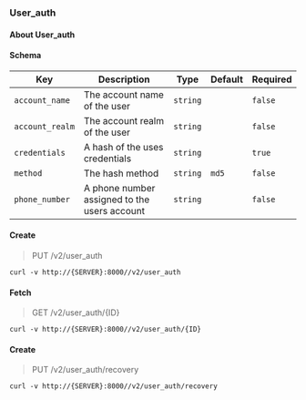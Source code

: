 ### User_auth

#### About User_auth

#### Schema

Key | Description | Type | Default | Required
--- | ----------- | ---- | ------- | --------
`account_name` | The account name of the user | `string` |   | `false`
`account_realm` | The account realm of the user | `string` |   | `false`
`credentials` | A hash of the uses credentials | `string` |   | `true`
`method` | The hash method | `string` | `md5` | `false`
`phone_number` | A phone number assigned to the users account | `string` |   | `false`


#### Create

> PUT /v2/user_auth

```curl
curl -v http://{SERVER}:8000//v2/user_auth
```

#### Fetch

> GET /v2/user_auth/{ID}

```curl
curl -v http://{SERVER}:8000//v2/user_auth/{ID}
```

#### Create

> PUT /v2/user_auth/recovery

```curl
curl -v http://{SERVER}:8000//v2/user_auth/recovery
```

